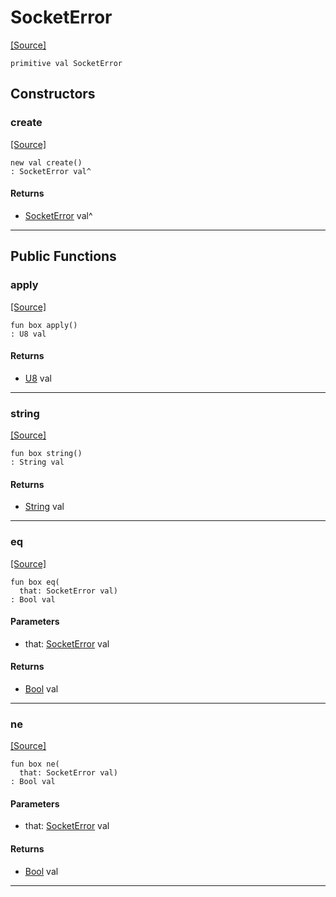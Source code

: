 # SocketError
<span class="source-link">[[Source]](src/mqtt-primitives/errorCodes.md#L-0-27)</span>
```pony
primitive val SocketError
```

## Constructors

### create
<span class="source-link">[[Source]](src/mqtt-primitives/errorCodes.md#L-0-27)</span>


```pony
new val create()
: SocketError val^
```

#### Returns

* [SocketError](mqtt-primitives-SocketError.md) val^

---

## Public Functions

### apply
<span class="source-link">[[Source]](src/mqtt-primitives/errorCodes.md#L-0-27)</span>


```pony
fun box apply()
: U8 val
```

#### Returns

* [U8](builtin-U8.md) val

---

### string
<span class="source-link">[[Source]](src/mqtt-primitives/errorCodes.md#L-0-27)</span>


```pony
fun box string()
: String val
```

#### Returns

* [String](builtin-String.md) val

---

### eq
<span class="source-link">[[Source]](src/mqtt-primitives/errorCodes.md#L-0-27)</span>


```pony
fun box eq(
  that: SocketError val)
: Bool val
```
#### Parameters

*   that: [SocketError](mqtt-primitives-SocketError.md) val

#### Returns

* [Bool](builtin-Bool.md) val

---

### ne
<span class="source-link">[[Source]](src/mqtt-primitives/errorCodes.md#L-0-27)</span>


```pony
fun box ne(
  that: SocketError val)
: Bool val
```
#### Parameters

*   that: [SocketError](mqtt-primitives-SocketError.md) val

#### Returns

* [Bool](builtin-Bool.md) val

---

